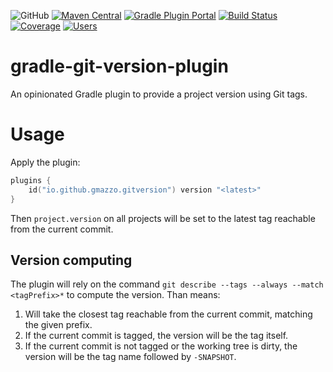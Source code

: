 ![GitHub](https://img.shields.io/github/license/gmazzo/gradle-git-version-plugin)
[![Maven Central](https://img.shields.io/maven-central/v/io.github.gmazzo.gitversion/io.github.gmazzo.gitversion.gradle.plugin)](https://central.sonatype.com/artifact/io.github.gmazzo.gitversion/io.github.gmazzo.gitversion.gradle.plugin)
[![Gradle Plugin Portal](https://img.shields.io/gradle-plugin-portal/v/io.github.gmazzo.gitversion)](https://plugins.gradle.org/plugin/io.github.gmazzo.gitversion)
[![Build Status](https://github.com/gmazzo/gradle-git-version-plugin/actions/workflows/ci-cd.yaml/badge.svg)](https://github.com/gmazzo/gradle-git-version-plugin/actions/workflows/ci-cd.yaml)
[![Coverage](https://codecov.io/gh/gmazzo/gradle-git-version-plugin/branch/main/graph/badge.svg?token=D5cDiPWvcS)](https://codecov.io/gh/gmazzo/gradle-git-version-plugin)
[![Users](https://img.shields.io/badge/users_by-Sourcegraph-purple)](https://sourcegraph.com/search?q=content:io.github.gmazzo.gitversion+-repo:github.com/gmazzo/gradle-git-version-plugin)

# gradle-git-version-plugin

An opinionated Gradle plugin to provide a project version using Git tags.

# Usage

Apply the plugin:

```kotlin
plugins {
    id("io.github.gmazzo.gitversion") version "<latest>"
}
```

Then `project.version` on all projects will be set to the latest tag reachable from the current commit.

## Version computing
The plugin will rely on the command `git describe --tags --always --match <tagPrefix>*` to compute the version. Than means:
1) Will take the closest tag reachable from the current commit, matching the given prefix.
2) If the current commit is tagged, the version will be the tag itself.
3) If the current commit is not tagged or the working tree is dirty, the version will be the tag name followed by `-SNAPSHOT`.
